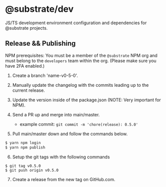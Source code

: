 # @substrate/dev

JS/TS development environment configuration and dependencies for @substrate projects.

## Release && Publishing

NPM prerequisites: You must be a member of the `@substrate` NPM org and must belong to the `developers` team within the org. (Please make sure you have 2FA enabled.)

1. Create a branch 'name-v0-5-0'.

2. Manually update the changelog with the commits leading up to the current release.

3. Update the version inside of the package.json (NOTE: Very important for NPM).

4. Send a PR up and merge into main/master. 

    * example commit: `git commit -m 'chore(release): 0.5.0'`

5. Pull main/master down and follow the commands below.

```bash
$ yarn npm login
$ yarn npm publish
```

6. Setup the git tags with the following commands

```
$ git tag v0.5.0
$ git push origin v0.5.0
```

7. Create a release from the new tag on GitHub.com. 
